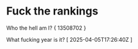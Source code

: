 # Fuck the rankings

Who the hell am I?
{ 13508702 }

What fucking year is it?
[ 2025-04-05T17:26:40Z ]
